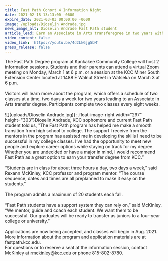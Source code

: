```yaml
---
title: Fast Path Cohort 4 Information Night
date: 2021-02-18 13:13:00 -0600
expire_date: 2021-03-03 00:00:00 -0600
image: /uploads/Dioselin Andrade.jpg
news_image_alt: Dioselin Andrade Fast Path student
article_lead: Earn an Associate in Arts transferegree in two years with Fast Path.
video_content: false
video_link: 'https://youtu.be/4d2LkGjg5bM'
press_release: false
---
```


The Fast Path Degree program at Kankakee Community College will host 2 information sessions. Students and their parents can attend a virtual Zoom meeting on Monday, March 1 at 6 p.m. or a session at the KCC Miner South Extension Center located at 1488 E Walnut Street in Watseka on March 3 at 6 p.m.<br><br>Visitors will learn more about the program, which offers a schedule of two classes at a time, two days a week for two years leading to an Associate in Arts transfer degree. Participants complete two classes every eight weeks.&nbsp;<br><br>![](uploads/Dioselin Andrade.jpg){: .float-image-right width="297" height="303"}Dioselin Andrade, KCC sophomore and current Fast Path student told us, "The Fast Path program has helped me make a smooth transition from high school to college. The support I receive from the mentors in the program has assisted me in developing the skills I need to be successful in my college classes. I’ve had the opportunity to meet new people and explore career options while staying on track for my degree. Whether you are undecided or have a major in mind, I would recommend Fast Path as a great option to earn your transfer degree from KCC.”&nbsp;<br><br>“Students are in class for about three hours a day, two days a week,” said Rexann McKinley, KCC professor and program mentor. “The course sequence, dates and times are all preplanned to make it easy on the students.”<br><br>The program admits a maximum of 20 students each fall.&nbsp;<br><br>“Fast Path students have a support system they can rely on,” said McKinley. “We mentor, guide and coach each student. We want them to be successful. Our graduates will be ready to transfer as juniors to a four-year college or university.”<br><br>Applications are now being accepted, and classes will begin in Aug. 2021. More information about the program and application materials are at fastpath.kcc.edu.&nbsp;<br>For questions or to reserve a seat at the information session, contact McKinley at [rmckinley@kcc.edu](mailto:rmckinley@kcc.edu) or phone 815-802-8780.
